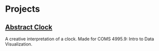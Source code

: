 # Projects

## [Abstract Clock](https://raefahwahid.github.io/abstract_clock/index.html)
A creative interpretation of a clock. Made for COMS 4995.9: Intro to Data Visualization.
